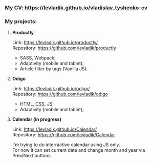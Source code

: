 ### My CV: https://levladik.github.io/vladislav_tyshenko-cv

### My projects:

1. **Productly**
	
	Link: https://levladik.github.io/productly/  
	Repository: https://github.com/levladik/productly
	- SASS, Webpack;
	- Adaptivity (mobile and tablet);
	- Article filter by tags (Vanilla JS).

2. **Odigo**

	Link: https://levladik.github.io/odigo/  
	Repository: https://github.com/levladik/odigo

 	- HTML, CSS, JS;
	- Adaptivity (mobile and tablet);

3. **Calendar (in progress)**

	Link: https://levladik.github.io/Calendar/  
	Repository: https://github.com/levladik/Calendar
	
	I'm trying to do interractive calendar using JS only.  
	For now it can set current date and change month and year via Prev/Next buttons.